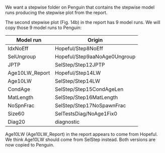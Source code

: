 We want a stepwise folder on Penguin that contains the stepwise model runs
producing the stepwise plot from the report.

The second stepwise plot (Fig. 14b) in the report has 9 model runs. We will copy
those 9 model runs to Penguin:

Model run      | Origin
-------------- | ----------------------------
IdxNoEff       | Hopeful/Step8NoEff
SelUngroup     | Hopeful/Step9aaNoAge0Ungroup
JPTP           | SelStep/Step12JPTP
Age10LW_Report | Hopeful/Step14LW
Age10LW        | SelStep/Step14LW
CondAge        | SelStep/Step15CondAgeLen
MatLength      | SelStep/Step16MatLength
NoSpnFrac      | SelStep/Step17NoSpawnFrac
Size60         | SelTestsDiag/NoAge1Fix0
Diag20         | diagnostic

Age10LW (Age10LW_Report) in the report appears to come from Hopeful. We think Age10LW should come from SelStep instead. Both versions are now copied to Penguin. 
